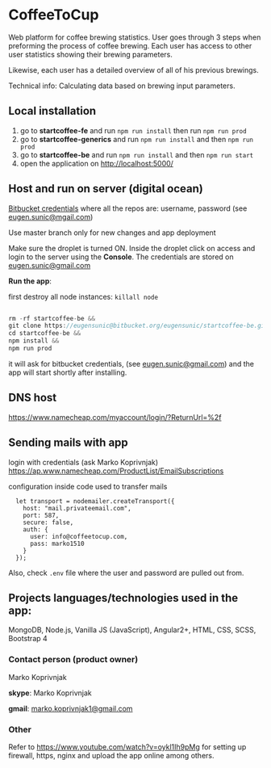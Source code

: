 # CoffeeToCup

Web platform for coffee brewing statistics. User goes through 3 steps when preforming the process of coffee brewing. 
Each user has access to other user statistics showing their brewing parameters.

Likewise, each user has a detailed overview of all of his previous brewings.

Technical info: Calculating data based on brewing input parameters.

## Local installation 
1. go to **startcoffee-fe** and run ``npm run install`` then run ``npm run prod``
2. go to **startcoffee-generics** and run ``npm run install`` and then ``npm run prod``
3. go to **startcoffee-be**  and run ``npm run install`` and then ``npm run start``
4. open the application on [http://localhost:5000/](http://localhost:5000)

## Host and run on server (digital ocean)
[Bitbucket credentials](https://id.atlassian.com/login) where all the repos are: username, password (see eugen.sunic@mgail.com)

Use master branch only for new changes and app deployment

Make sure the droplet is turned ON. Inside the droplet click on access and login to the server using the 
__Console__.
The credentials are stored on eugen.sunic@gmail.com


**Run the app**:

first destroy all node instances: `killall node`
```javascript

rm -rf startcoffee-be && 
git clone https://eugensunic@bitbucket.org/eugensunic/startcoffee-be.git && 
cd startcoffee-be && 
npm install &&
npm run prod
```
it will ask for bitbucket credentials, (see eugen.sunic@gmail.com) and the app will start shortly after installing.

## DNS host 
https://www.namecheap.com/myaccount/login/?ReturnUrl=%2f 

## Sending mails with app
login with credentials (ask Marko Koprivnjak)
https://ap.www.namecheap.com/ProductList/EmailSubscriptions 

configuration inside code used to transfer mails

```
  let transport = nodemailer.createTransport({
    host: "mail.privateemail.com",
    port: 587,
    secure: false,
    auth: {
      user: info@coffeetocup.com,
      pass: marko1510
    }
  });
```
Also, check `.env` file where the user and password are pulled out from.
## Projects languages/technologies used in the app: 
MongoDB, 
Node.js, 
Vanilla JS (JavaScript), 
Angular2+, 
HTML,
CSS, 
SCSS,
Bootstrap 4 

### Contact person (product owner)

Marko Koprivnjak 

**skype**: Marko Koprivnjak

**gmail**: marko.koprivnjak1@gmail.com

### Other

Refer to https://www.youtube.com/watch?v=oykl1Ih9pMg for setting up firewall, https, nginx and upload the app online among others.